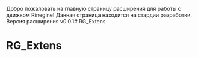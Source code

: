 Добро пожаловать на главную страницу расширения для работы с движком Rinegine!
Данная страница находится на стардии разработки.
Версия расширения v0.0.1# RG_Extens
# RG_Extens
